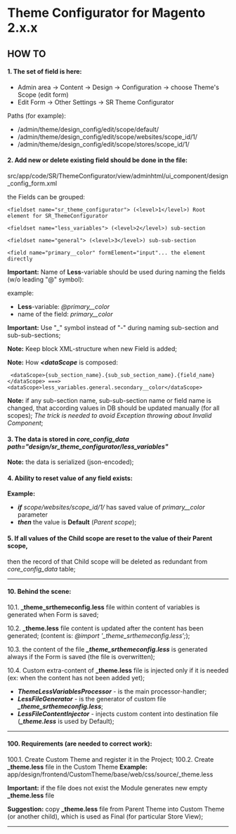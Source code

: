 # Theme Configurator for Magento 2.x.x

## HOW TO

#### 1. The set of field is here:

* Admin area -> Content -> Design -> Configuration -> choose Theme's Scope (edit form)
* Edit Form -> Other Settings -> SR Theme Configurator

Paths (for example):
* /admin/theme/design_config/edit/scope/default/
* /admin/theme/design_config/edit/scope/websites/scope_id/1/
* /admin/theme/design_config/edit/scope/stores/scope_id/1/


#### 2. Add new or delete existing field should be done in the file:
src/app/code/SR/ThemeConfigurator/view/adminhtml/ui_component/design_config_form.xml

the Fields can be grouped:

    <fieldset name="sr_theme_configurator"> (<level>1</level>) Root element for SR_ThemeConfigurator
    
    <fieldset name="less_variables"> (<level>2</level>) sub-section
    
    <fieldset name="general"> (<level>3</level>) sub-sub-section
    
    <field name="primary__color" formElement="input"... the element directly

**Important:** Name of **Less**-variable should be used during naming the fields (w/o leading "@" symbol):

example:
* **Less**-variable: _@primary__color_
* name of the field: _primary__color_

**Important:** Use "_" symbol instead of "-" during naming sub-section and sub-sub-sections;

**Note:** Keep block XML-structure when new Field is added;

**Note:** How ***<dataScope*** is composed:

     <dataScope>{sub_section_name}.{sub_sub_section_name}.{field_name}</dataScope> ===> <dataScope>less_variables.general.secondary__color</dataScope>

**Note:** if any sub-section name, sub-sub-section name or field name is changed, that according values in DB should be updated manually (for all scopes);
_The trick is needed to avoid Exception throwing about Invalid Component_;


#### 3. The data is stored in ***core_config_data*** _path="design/sr_theme_configurator/less_variables"_
**Note:** the data is serialized (json-encoded);


#### 4. Ability to reset value of any field exists:
**Example:**
* ***if*** _scope/websites/scope_id/1/_ has saved value of _primary__color_ parameter
* ***then*** the value is **Default** (_Parent scope_);


#### 5. If all values of the Child scope are reset to the value of their Parent scope,
then the record of that Child scope will be deleted as redundant from _core_config_data_ table;

- - - -

#### 10. Behind the scene:

10.1. **_theme_srthemeconfig.less** file within content of variables is generated when Form is saved;

10.2. **_theme.less** file content is updated after the content has been generated; (content is: *@import '_theme_srthemeconfig.less';*);

10.3. the content of the file ***_theme_srthemeconfig.less*** is generated always if the Form is saved (the file is overwritten);

10.4. Custom extra-content of **_theme.less** file is injected only if it is needed (ex: when the content has not been added yet);

* ***ThemeLessVariablesProcessor*** - is the main processor-handler;
* ***LessFileGenerator*** - is the generator of custom file ***_theme_srthemeconfig.less***;
* ***LessFileContentInjector*** - injects custom content into destination file (***_theme.less*** is used by Default);

- - - -

#### 100. Requirements (are needed to correct work):

100.1. Create Custom Theme and register it in the Project;
100.2. Create **_theme.less** file in the Custom Theme
**Example:** app/design/frontend/CustomTheme/base/web/css/source/_theme.less

**Important:** if the file does not exist the Module generates new empty **_theme.less** file

**Suggestion:** copy **_theme.less** file from Parent Theme into Custom Theme (or another child), which is used as Final (for particular  Store View);

- - - -
